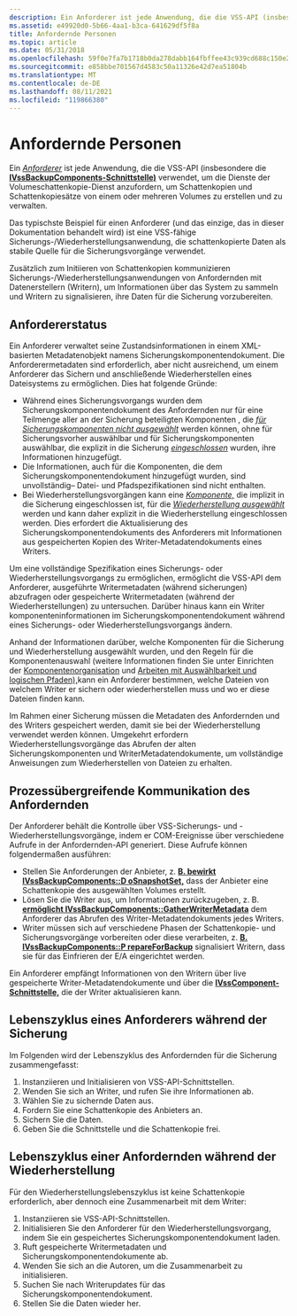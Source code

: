 ```yaml
---
description: Ein Anforderer ist jede Anwendung, die die VSS-API (insbesondere die IVssBackupComponents-Schnittstelle) verwendet, um die Dienste der Volumeschattenkopie-Dienst anzufordern, um Schattenkopien und Schattenkopiesätze von einem oder mehreren Volumes zu erstellen und zu verwalten.
ms.assetid: e49920d0-5b66-4aa1-b3ca-641629df5f8a
title: Anfordernde Personen
ms.topic: article
ms.date: 05/31/2018
ms.openlocfilehash: 59f0e7fa7b1718b0da278dabb164fbffee43c939cd688c150e202bfafc4731a9
ms.sourcegitcommit: e858bbe701567d4583c50a11326e42d7ea51804b
ms.translationtype: MT
ms.contentlocale: de-DE
ms.lasthandoff: 08/11/2021
ms.locfileid: "119866380"
---
```

# <a name="requesters"></a>Anfordernde Personen

Ein [*Anforderer*](vssgloss-r.md) ist jede Anwendung, die die VSS-API (insbesondere die [**IVssBackupComponents-Schnittstelle)**](/windows/desktop/api/VsBackup/nl-vsbackup-ivssbackupcomponents) verwendet, um die Dienste der Volumeschattenkopie-Dienst anzufordern, um Schattenkopien und Schattenkopiesätze von einem oder mehreren Volumes zu erstellen und zu verwalten.

Das typischste Beispiel für einen Anforderer (und das einzige, das in dieser Dokumentation behandelt wird) ist eine VSS-fähige Sicherungs-/Wiederherstellungsanwendung, die schattenkopierte Daten als stabile Quelle für die Sicherungsvorgänge verwendet.

Zusätzlich zum Initiieren von Schattenkopien kommunizieren Sicherungs-/Wiederherstellungsanwendungen von Anfordernden mit Datenerstellern (Writern), um Informationen über das System zu sammeln und Writern zu signalisieren, ihre Daten für die Sicherung vorzubereiten.

## <a name="requester-state"></a>Anfordererstatus

Ein Anforderer verwaltet seine Zustandsinformationen in einem XML-basierten Metadatenobjekt namens Sicherungskomponentendokument. Die Anforderermetadaten sind erforderlich, aber nicht ausreichend, um einem Anforderer das Sichern und anschließende Wiederherstellen eines Dateisystems zu ermöglichen. Dies hat folgende Gründe:

-   Während eines Sicherungsvorgangs wurden dem Sicherungskomponentendokument des Anfordernden nur für eine Teilmenge aller an der Sicherung beteiligten Komponenten , die [*für Sicherungskomponenten nicht ausgewählt*](vssgloss-s.md) werden können, ohne für Sicherungsvorher auswählbar und für Sicherungskomponenten auswählbar, die explizit in die Sicherung [*eingeschlossen*](vssgloss-e.md) wurden, ihre Informationen hinzugefügt.
-   Die Informationen, auch für die Komponenten, die dem Sicherungskomponentendokument hinzugefügt wurden, sind unvollständig– Datei- und Pfadspezifikationen sind nicht enthalten.
-   Bei Wiederherstellungsvorgängen kann eine [*Komponente,*](vssgloss-i.md) die implizit in die Sicherung eingeschlossen ist, für die [*Wiederherstellung ausgewählt*](vssgloss-s.md) werden und kann daher explizit in die Wiederherstellung eingeschlossen werden. Dies erfordert die Aktualisierung des Sicherungskomponentendokuments des Anforderers mit Informationen aus gespeicherten Kopien des Writer-Metadatendokuments eines Writers.

Um eine vollständige Spezifikation eines Sicherungs- oder Wiederherstellungsvorgangs zu ermöglichen, ermöglicht die VSS-API dem Anforderer, ausgeführte Writermetadaten (während sicherungen) abzufragen oder gespeicherte Writermetadaten (während der Wiederherstellungen) zu untersuchen. Darüber hinaus kann ein Writer komponenteninformationen im Sicherungskomponentendokument während eines Sicherungs- oder Wiederherstellungsvorgangs ändern.

Anhand der Informationen darüber, welche Komponenten für die Sicherung und Wiederherstellung ausgewählt wurden, und den Regeln für die Komponentenauswahl (weitere Informationen finden Sie unter Einrichten der [Komponentenorganisation](definition-of-components-by-writers.md) und [Arbeiten mit Auswählbarkeit und logischen Pfaden),](working-with-selectability-and-logical-paths.md)kann ein Anforderer bestimmen, welche Dateien von welchem Writer er sichern oder wiederherstellen muss und wo er diese Dateien finden kann.

Im Rahmen einer Sicherung müssen die Metadaten des Anfordernden und des Writers gespeichert werden, damit sie bei der Wiederherstellung verwendet werden können. Umgekehrt erfordern Wiederherstellungsvorgänge das Abrufen der alten Sicherungskomponenten und WriterMetadatendokumente, um vollständige Anweisungen zum Wiederherstellen von Dateien zu erhalten.

## <a name="requester-interprocess-communication"></a>Prozessübergreifende Kommunikation des Anfordernden

Der Anforderer behält die Kontrolle über VSS-Sicherungs- und -Wiederherstellungsvorgänge, indem er COM-Ereignisse über verschiedene Aufrufe in der Anfordernden-API generiert. Diese Aufrufe können folgendermaßen ausführen:

-   Stellen Sie Anforderungen der Anbieter, z. [**B. bewirkt IVssBackupComponents::D oSnapshotSet,**](/windows/desktop/api/VsBackup/nf-vsbackup-ivssbackupcomponents-dosnapshotset) dass der Anbieter eine Schattenkopie des ausgewählten Volumes erstellt.
-   Lösen Sie die Writer aus, um Informationen zurückzugeben, z. B. [**ermöglicht IVssBackupComponents::GatherWriterMetadata**](/windows/desktop/api/VsBackup/nf-vsbackup-ivssbackupcomponents-gatherwritermetadata) dem Anforderer das Abrufen des Writer-Metadatendokuments jedes Writers.
-   Writer müssen sich auf verschiedene Phasen der Schattenkopie- und Sicherungsvorgänge vorbereiten oder diese verarbeiten, z. [**B. IVssBackupComponents::P repareForBackup**](/windows/desktop/api/VsBackup/nf-vsbackup-ivssbackupcomponents-prepareforbackup) signalisiert Writern, dass sie für das Einfrieren der E/A eingerichtet werden.

Ein Anforderer empfängt Informationen von den Writern über live gespeicherte Writer-Metadatendokumente und über die [**IVssComponent-Schnittstelle,**](/windows/desktop/api/VsWriter/nl-vswriter-ivsscomponent) die der Writer aktualisieren kann.

## <a name="life-cycle-of-a-requester-during-backup"></a>Lebenszyklus eines Anforderers während der Sicherung

Im Folgenden wird der Lebenszyklus des Anfordernden für die Sicherung zusammengefasst:

1.  Instanziieren und Initialisieren von VSS-API-Schnittstellen.
2.  Wenden Sie sich an Writer, und rufen Sie ihre Informationen ab.
3.  Wählen Sie zu sichernde Daten aus.
4.  Fordern Sie eine Schattenkopie des Anbieters an.
5.  Sichern Sie die Daten.
6.  Geben Sie die Schnittstelle und die Schattenkopie frei.

## <a name="life-cycle-of-a-requester-during-restore"></a>Lebenszyklus einer Anfordernden während der Wiederherstellung

Für den Wiederherstellungslebenszyklus ist keine Schattenkopie erforderlich, aber dennoch eine Zusammenarbeit mit dem Writer:

1.  Instanziieren sie VSS-API-Schnittstellen.
2.  Initialisieren Sie den Anforderer für den Wiederherstellungsvorgang, indem Sie ein gespeichertes Sicherungskomponentendokument laden.
3.  Ruft gespeicherte Writermetadaten und Sicherungskomponentendokumente ab.
4.  Wenden Sie sich an die Autoren, um die Zusammenarbeit zu initialisieren.
5.  Suchen Sie nach Writerupdates für das Sicherungskomponentendokument.
6.  Stellen Sie die Daten wieder her.

 

 



